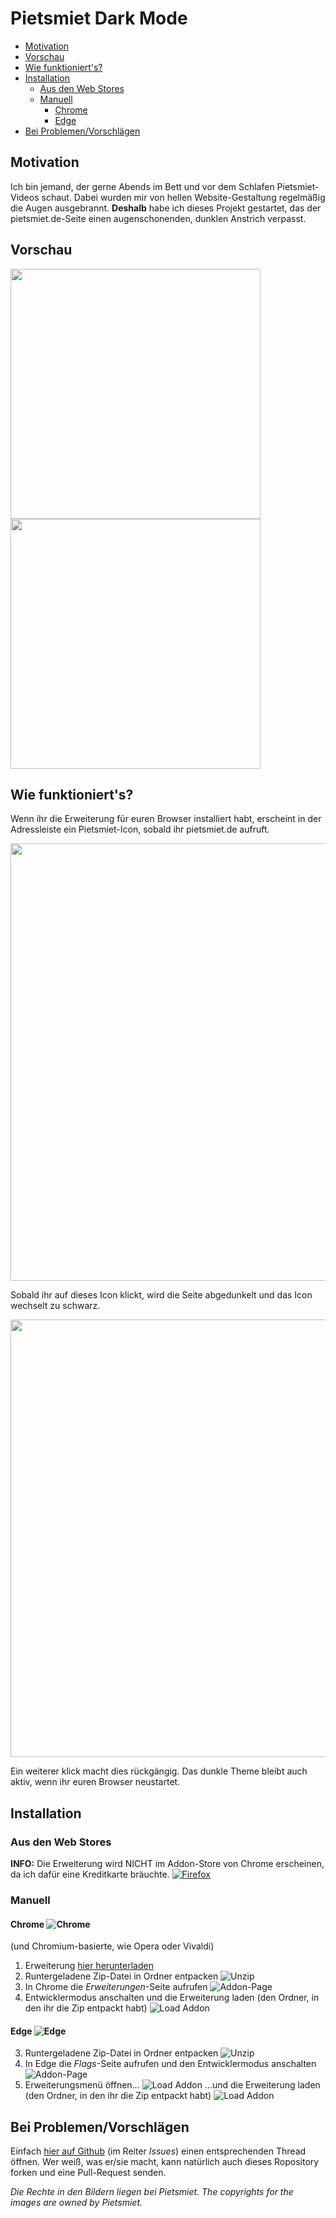 # Pietsmiet Dark Mode

<!-- TOC -->

- [Motivation](#motivation)
- [Vorschau](#vorschau)
- [Wie funktioniert's?](#wie-funktionierts)
- [Installation](#installation)
    - [Aus den Web Stores](#aus-den-web-stores)
    - [Manuell](#manuell)
        - [Chrome](#chrome)
        - [Edge](#edge)
- [Bei Problemen/Vorschlägen](#bei-problemenvorschlägen)

<!-- /TOC -->

## Motivation
Ich bin jemand, der gerne Abends im Bett und vor dem Schlafen Pietsmiet-Videos schaut. Dabei wurden mir von hellen Website-Gestaltung regelmäßig die Augen ausgebrannt. **Deshalb** habe ich dieses Projekt gestartet, das der pietsmiet.de-Seite einen augenschonenden, dunklen Anstrich verpasst.

## Vorschau
<img src=".github/darken_ps_RdMe_2.png" width=400 />
<img src=".github/darken_ps_RdMe_4.png" width=400 />

## Wie funktioniert's?
Wenn ihr die Erweiterung für euren Browser installiert habt, erscheint in der Adressleiste ein Pietsmiet-Icon, sobald ihr pietsmiet.de aufruft.
<p><img src=".github/darken_ps_RdMe_1.png" width=700 /></p>
Sobald ihr auf dieses Icon klickt, wird die Seite abgedunkelt und das Icon wechselt zu schwarz.
<p><img src=".github/darken_ps_RdMe_3.png" width=700 /></p>
Ein weiterer klick macht dies rückgängig.
Das dunkle Theme bleibt auch aktiv, wenn ihr euren Browser neustartet.

## Installation
### Aus den Web Stores
**INFO:** Die Erweiterung wird NICHT im Addon-Store von Chrome erscheinen, da ich dafür eine Kreditkarte bräuchte.
[![Firefox](.github/firefox-logo.png)](https://addons.mozilla.org/de/firefox/addon/pietsmiet-de-dark-mode/)

### Manuell
#### Chrome ![Chrome](.github/chrome-logo-small.png)
(und Chromium-basierte, wie Opera oder Vivaldi)
1. Erweiterung [hier herunterladen](https://github.com/Saphareas/pietsmiet.de-Dark-Mode/releases)
2. Runtergeladene Zip-Datei in Ordner entpacken
![Unzip](.github/darken_ps_inst_ch_3.png)
3. In Chrome die _Erweiterungen_-Seite aufrufen
![Addon-Page](.github/darken_ps_inst_ch_4.png)
4. Entwicklermodus anschalten und die Erweiterung laden (den Ordner, in den ihr die Zip entpackt habt)
![Load Addon](.github/darken_ps_inst_ch_5.png)

#### Edge ![Edge](.github/edge-logo-small.png)
3. Runtergeladene Zip-Datei in Ordner entpacken
![Unzip](.github/darken_ps_inst_ie_3.png)
4. In Edge die _Flags_-Seite aufrufen und den Entwicklermodus anschalten
![Addon-Page](.github/darken_ps_inst_ie_4.png)
5. Erweiterungsmenü öffnen...
![Load Addon](.github/darken_ps_inst_ie_5.png)
...und die Erweiterung laden (den Ordner, in den ihr die Zip entpackt habt)
![Load Addon](.github/darken_ps_inst_ie_6.png)

## Bei Problemen/Vorschlägen
Einfach [hier auf Github](https://github.com/Saphareas/pietsmiet.de-Dark-Mode/issues) (im Reiter _Issues_) einen entsprechenden Thread öffnen. Wer weiß, was er/sie macht, kann natürlich auch dieses Ropository forken und eine Pull-Request senden.

_Die Rechte in den Bildern liegen bei Pietsmiet._
_The copyrights for the images are  owned by Pietsmiet._
